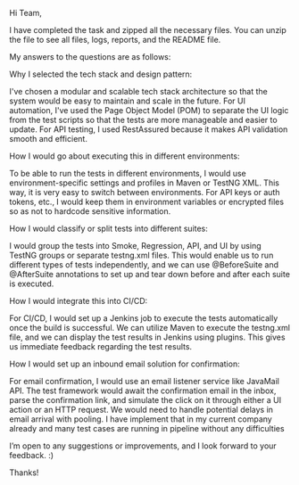 Hi Team,

I have completed the task and zipped all the necessary files. You can unzip the file to see all files, logs, reports, and the README file.

My answers to the questions are as follows:

Why I selected the tech stack and design pattern:

I've chosen a modular and scalable tech stack architecture so that the system would be easy to maintain and scale in the future. For UI automation, I've used the Page Object Model (POM) to separate the UI logic from the test scripts so that the tests are more manageable and easier to update. For API testing, I used RestAssured because it makes API validation smooth and efficient.

How I would go about executing this in different environments:

To be able to run the tests in different environments, I would use environment-specific settings and profiles in Maven or TestNG XML. This way, it is very easy to switch between environments. For API keys or auth tokens, etc., I would keep them in environment variables or encrypted files so as not to hardcode sensitive information.

How I would classify or split tests into different suites:

I would group the tests into Smoke, Regression, API, and UI by using TestNG groups or separate testng.xml files. This would enable us to run different types of tests independently, and we can use @BeforeSuite and @AfterSuite annotations to set up and tear down before and after each suite is executed.

How I would integrate this into CI/CD:

For CI/CD, I would set up a Jenkins job to execute the tests automatically once the build is successful. We can utilize Maven to execute the testng.xml file, and we can display the test results in Jenkins using plugins. This gives us immediate feedback regarding the test results.

How I would set up an inbound email solution for confirmation:

For email confirmation, I would use an email listener service like JavaMail API. The test framework would await the confirmation email in the inbox, parse the confirmation link, and simulate the click on it through either a UI action or an HTTP request. We would need to handle potential delays in email arrival with pooling. I have implement that in my current company already and many test cases are running in pipeline without any difficulties

I’m open to any suggestions or improvements, and I look forward to your feedback. :)

Thanks!

